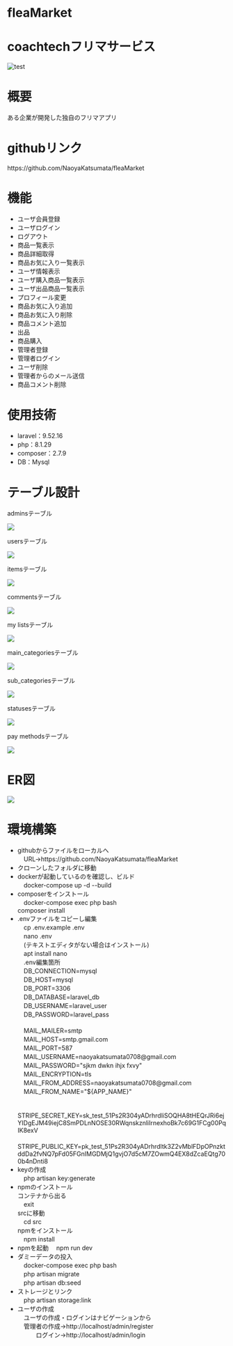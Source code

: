 # fleaMarket
<h1>coachtechフリマサービス</h1>
<img src="img/mainview.png" alt="test">
<h1>概要</h1>
<p>ある企業が開発した独自のフリマアプリ</p>
<h1>githubリンク</h1>
<p>https://github.com/NaoyaKatsumata/fleaMarket</p>
<h1>機能</h1>
<ul>
    <li>ユーザ会員登録</li>
    <li>ユーザログイン</li>
    <li>ログアウト</li>
    <li>商品一覧表示</li>
    <li>商品詳細取得</li>
    <li>商品お気に入り一覧表示</li>
    <li>ユーザ情報表示</li>
    <li>ユーザ購入商品一覧表示</li>
    <li>ユーザ出品商品一覧表示</li>
    <li>プロフィール変更</li>
    <li>商品お気に入り追加</li>
    <li>商品お気に入り削除</li>
    <li>商品コメント追加</li>
    <li>出品</li>
    <li>商品購入</li>
    <li>管理者登録</li>
    <li>管理者ログイン</li>
    <li>ユーザ削除</li>
    <li>管理者からのメール送信</li>
    <li>商品コメント削除</li>
</ul>
<h1>使用技術</h1>
<ul>
    <li>laravel：9.52.16</li>
    <li>php：8.1.29</li>
    <li>composer：2.7.9</li>
    <li>DB：Mysql</li>
</ul>
<h1>テーブル設計</h1>
<p>adminsテーブル</p>
<img src="img/admins.png">
<p>usersテーブル</p>
<img src="img/users.png">
<p>itemsテーブル</p>
<img src="img/items.png">
<p>commentsテーブル</p>
<img src="img/comments.png">
<p>my listsテーブル</p>
<img src="img/mylists.png">
<p>main_categoriesテーブル</p>
<img src="img/main_categories.png">
<p>sub_categoriesテーブル</p>
<img src="img/sub_categories.png">
<p>statusesテーブル</p>
<img src="img/statuses.png">
<p>pay methodsテーブル</p>
<img src="img/paymethods.png">
<h1>ER図</h1>
<img src="img/ER.png">
<h1>環境構築</h1>
<ul>
    <li>githubからファイルをローカルへ<br>
        　URL->https://github.com/NaoyaKatsumata/fleaMarket
    </li>
    <li>クローンしたフォルダに移動</li>
    <li>dockerが起動しているのを確認し、ビルド<br>
        　docker-compose up -d --build
    </li>
    <li>composerをインストール<br>
        　docker-compose exec php bash<br>composer install
    </li>
    <li>.envファイルをコピーし編集<br>
        　cp .env.example .env<br>
        　nano .env<br>
        　(テキストエディタがない場合はインストール)<br>
        　apt install nano<br>
        　.env編集箇所<br>
        　DB_CONNECTION=mysql<br>
        　DB_HOST=mysql<br>
        　DB_PORT=3306<br>
        　DB_DATABASE=laravel_db<br>
        　DB_USERNAME=laravel_user<br>
        　DB_PASSWORD=laravel_pass<br>
        <br>
        　MAIL_MAILER=smtp<br>
        　MAIL_HOST=smtp.gmail.com<br>
        　MAIL_PORT=587<br>
        　MAIL_USERNAME=naoyakatsumata0708@gmail.com<br>
        　MAIL_PASSWORD="sjkm dwkn ihjx fxvy"<br>
        　MAIL_ENCRYPTION=tls<br>
        　MAIL_FROM_ADDRESS=naoyakatsumata0708@gmail.com<br>
        　MAIL_FROM_NAME="${APP_NAME}"<br>
        <br>
        　STRIPE_SECRET_KEY=sk_test_51Ps2R304yADrhrdliSOQHA8tHEQrJRi6ejYIDgEJM49iejC8SmPDLnNOSE30RWqnskznliIrnexhoBk7c69G1FCg00PqIK8exV<br>
        　STRIPE_PUBLIC_KEY=pk_test_51Ps2R304yADrhrdltk3Z2vMblFDpOPnzktddDa2fvNQ7pFd05FGnIMGDMjQ1gvjO7d5cM7ZOwmQ4EX8dZcaEQtg700b4nDnti8
        </li>
        <li>keyの作成<br>
        　php artisan key:generate
        </li>
        <li>npmのインストール<br>
        コンテナから出る<br>
        　exit<br>
        srcに移動<br>
        　cd src<br>
        npmをインストール<br>
        　npm install
        </li>
        <li>npmを起動
        　npm run dev</li>
        <li>ダミーデータの投入<br>
        　docker-compose exec php bash<br>
        　php artisan migrate<br>
        　php artisan db:seed</li>
        <li>ストレージとリンク<br>
        　php artisan storage:link</li>
        <li>ユーザの作成<br>
        　ユーザの作成・ログインはナビゲーションから<br>
        　管理者の作成->http://localhost/admin/register<br>
        　　　ログイン->http://localhost/admin/login</li>
</ul>